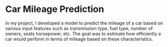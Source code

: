 # Car Mileage Prediction
In my project, I developed a model to predict the mileage of a car based on various input features such as transmission type, fuel type, number of owners, seats horsepower, etc. The goal was to estimate how efficiently a car would perform in terms of mileage based on these characteristics.
